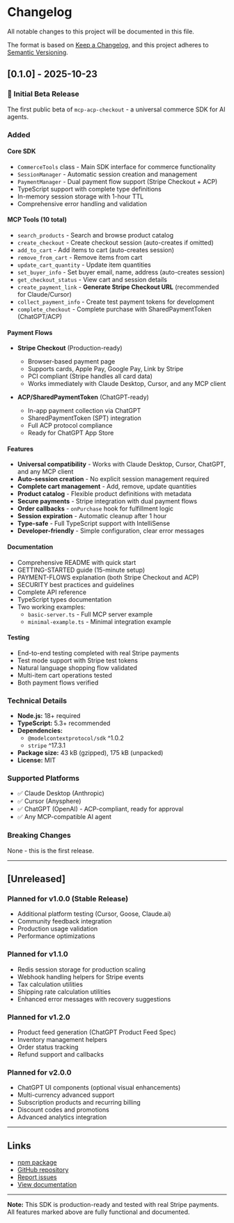 # Changelog

All notable changes to this project will be documented in this file.

The format is based on [Keep a Changelog](https://keepachangelog.com/en/1.0.0/),
and this project adheres to [Semantic Versioning](https://semver.org/spec/v2.0.0.html).

## [0.1.0] - 2025-10-23

### 🎉 Initial Beta Release

The first public beta of `mcp-acp-checkout` - a universal commerce SDK for AI agents.

### Added

#### Core SDK
- `CommerceTools` class - Main SDK interface for commerce functionality
- `SessionManager` - Automatic session creation and management
- `PaymentManager` - Dual payment flow support (Stripe Checkout + ACP)
- TypeScript support with complete type definitions
- In-memory session storage with 1-hour TTL
- Comprehensive error handling and validation

#### MCP Tools (10 total)
- `search_products` - Search and browse product catalog
- `create_checkout` - Create checkout session (auto-creates if omitted)
- `add_to_cart` - Add items to cart (auto-creates session)
- `remove_from_cart` - Remove items from cart
- `update_cart_quantity` - Update item quantities  
- `set_buyer_info` - Set buyer email, name, address (auto-creates session)
- `get_checkout_status` - View cart and session details
- `create_payment_link` - **Generate Stripe Checkout URL** (recommended for Claude/Cursor)
- `collect_payment_info` - Create test payment tokens for development
- `complete_checkout` - Complete purchase with SharedPaymentToken (ChatGPT/ACP)

#### Payment Flows
- **Stripe Checkout** (Production-ready)
  - Browser-based payment page
  - Supports cards, Apple Pay, Google Pay, Link by Stripe
  - PCI compliant (Stripe handles all card data)
  - Works immediately with Claude Desktop, Cursor, and any MCP client
  
- **ACP/SharedPaymentToken** (ChatGPT-ready)
  - In-app payment collection via ChatGPT
  - SharedPaymentToken (SPT) integration
  - Full ACP protocol compliance
  - Ready for ChatGPT App Store

#### Features
- **Universal compatibility** - Works with Claude Desktop, Cursor, ChatGPT, and any MCP client
- **Auto-session creation** - No explicit session management required
- **Complete cart management** - Add, remove, update quantities
- **Product catalog** - Flexible product definitions with metadata
- **Secure payments** - Stripe integration with dual payment flows
- **Order callbacks** - `onPurchase` hook for fulfillment logic
- **Session expiration** - Automatic cleanup after 1 hour
- **Type-safe** - Full TypeScript support with IntelliSense
- **Developer-friendly** - Simple configuration, clear error messages

#### Documentation
- Comprehensive README with quick start
- GETTING-STARTED guide (15-minute setup)
- PAYMENT-FLOWS explanation (both Stripe Checkout and ACP)
- SECURITY best practices and guidelines
- Complete API reference
- TypeScript types documentation
- Two working examples:
  - `basic-server.ts` - Full MCP server example
  - `minimal-example.ts` - Minimal integration example

#### Testing
- End-to-end testing completed with real Stripe payments
- Test mode support with Stripe test tokens
- Natural language shopping flow validated
- Multi-item cart operations tested
- Both payment flows verified

### Technical Details
- **Node.js:** 18+ required
- **TypeScript:** 5.3+ recommended
- **Dependencies:**
  - `@modelcontextprotocol/sdk` ^1.0.2
  - `stripe` ^17.3.1
- **Package size:** 43 kB (gzipped), 175 kB (unpacked)
- **License:** MIT

### Supported Platforms
- ✅ Claude Desktop (Anthropic)
- ✅ Cursor (Anysphere)
- ✅ ChatGPT (OpenAI) - ACP-compliant, ready for approval
- ✅ Any MCP-compatible AI agent

### Breaking Changes
None - this is the first release.

---

## [Unreleased]

### Planned for v1.0.0 (Stable Release)
- Additional platform testing (Cursor, Goose, Claude.ai)
- Community feedback integration
- Production usage validation
- Performance optimizations

### Planned for v1.1.0
- Redis session storage for production scaling
- Webhook handling helpers for Stripe events
- Tax calculation utilities
- Shipping rate calculation utilities
- Enhanced error messages with recovery suggestions

### Planned for v1.2.0
- Product feed generation (ChatGPT Product Feed Spec)
- Inventory management helpers
- Order status tracking
- Refund support and callbacks

### Planned for v2.0.0
- ChatGPT UI components (optional visual enhancements)
- Multi-currency advanced support
- Subscription products and recurring billing
- Discount codes and promotions
- Advanced analytics integration

---

## Links

- [npm package](https://www.npmjs.com/package/mcp-acp-checkout)
- [GitHub repository](https://github.com/Janix-ai/mcp-acp-checkout)
- [Report issues](https://github.com/Janix-ai/mcp-acp-checkout/issues)
- [View documentation](https://github.com/Janix-ai/mcp-acp-checkout#readme)

---

**Note:** This SDK is production-ready and tested with real Stripe payments. All features marked above are fully functional and documented.
